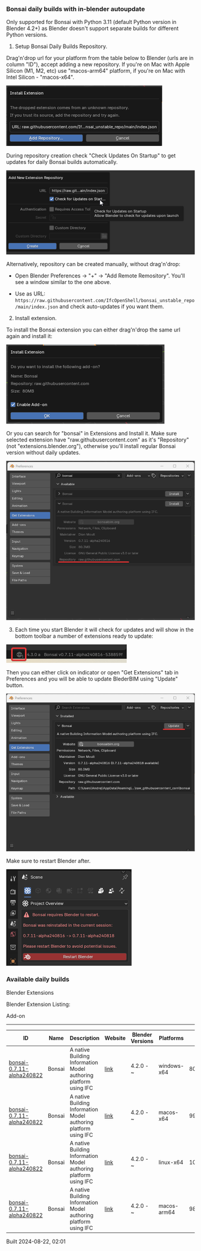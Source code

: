 ### Bonsai daily builds with in-blender autoupdate

Only supported for Bonsai with Python 3.11 (default Python version in Blender 4.2+) as Blender doesn't support separate builds for different Python versions.

1. Setup Bonsai Daily Builds Repository.

Drag'n'drop url for your platform from the table below to Blender (urls are in column "ID"), accept adding a new repository.
If you're on Mac with Apple Silicon (M1, M2, etc) use "macos-arm64" platform, if you're on Mac with Intel Silicon - "macos-x64".

![](img/image-1.png)

During repository creation check "Check Updates On Startup" to get updates for daily Bonsai builds automatically.

![](img/image-2.png)

Alternatively, repository can be created manually, without drag'n'drop:

- Open Blender Preferences -> "+" -> "Add Remote Remository". You'll see a window similar to the one above.

- Use as URL: `https://raw.githubusercontent.com/IfcOpenShell/bonsai_unstable_repo/main/index.json` and check auto-updates if you want them.



2. Install extension.

To install the Bonsai extension you can either drag'n'drop the same url again and install it:

![alt text](img/image-3.png)

Or you can search for "bonsai" in Extensions and Install it. Make sure selected extension have "raw.githubusercontent.com" as it's "Repository" (not "extensions.blender.org"), otherwise you'll install regular Bonsai version without daily updates.

![](img/image.png)


3. Each time you start Blender it will check for updates and will show in the bottom toolbar a number of extensions ready to update:

![](img/image-6.png)

Then you can either click on indicator or open "Get Extensions" tab in Preferences and you will be able to update BlederBIM using "Update" button.

![](img/image-4.png)

Make sure to restart Blender after.

![](img/image-5.png)


### Available daily builds




Blender Extensions


Blender Extension Listing:


Add\-on




---




| ID | Name | Description | Website | Blender Versions | Platforms | Size |
| --- | --- | --- | --- | --- | --- | --- |
| [bonsai\-0\.7\.11\-alpha240822](https://github.com/IfcOpenShell/IfcOpenShell/releases/download/bonsai-0.7.11-alpha240822/bonsai_py311-0.7.11-alpha240822-windows-x64.zip?repository=https://raw.githubusercontent.com/IfcOpenShell/bonsai_unstable_repo/main/index.json&blender_version_min=4.2.0&platforms=windows-x64) | Bonsai | A native Building Information Model authoring platform using IFC | [link](https://bonsaibim.org/) | 4\.2\.0 \- \~ | windows\-x64 | 80\.3MB |
| [bonsai\-0\.7\.11\-alpha240822](https://github.com/IfcOpenShell/IfcOpenShell/releases/download/bonsai-0.7.11-alpha240822/bonsai_py311-0.7.11-alpha240822-macos-x64.zip?repository=https://raw.githubusercontent.com/IfcOpenShell/bonsai_unstable_repo/main/index.json&blender_version_min=4.2.0&platforms=macos-x64) | Bonsai | A native Building Information Model authoring platform using IFC | [link](https://bonsaibim.org/) | 4\.2\.0 \- \~ | macos\-x64 | 99\.2MB |
| [bonsai\-0\.7\.11\-alpha240822](https://github.com/IfcOpenShell/IfcOpenShell/releases/download/bonsai-0.7.11-alpha240822/bonsai_py311-0.7.11-alpha240822-linux-x64.zip?repository=https://raw.githubusercontent.com/IfcOpenShell/bonsai_unstable_repo/main/index.json&blender_version_min=4.2.0&platforms=linux-x64) | Bonsai | A native Building Information Model authoring platform using IFC | [link](https://bonsaibim.org/) | 4\.2\.0 \- \~ | linux\-x64 | 105\.4MB |
| [bonsai\-0\.7\.11\-alpha240822](https://github.com/IfcOpenShell/IfcOpenShell/releases/download/bonsai-0.7.11-alpha240822/bonsai_py311-0.7.11-alpha240822-macos-arm64.zip?repository=https://raw.githubusercontent.com/IfcOpenShell/bonsai_unstable_repo/main/index.json&blender_version_min=4.2.0&platforms=macos-arm64) | Bonsai | A native Building Information Model authoring platform using IFC | [link](https://bonsaibim.org/) | 4\.2\.0 \- \~ | macos\-arm64 | 98\.5MB |


Built 2024\-08\-22, 02:01




